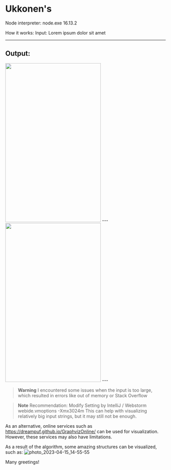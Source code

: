 # Ukkonen's
Node interpreter: node.exe 16.13.2

How it works:
Input: Lorem ipsum dolor sit amet

---
Output:
---
<img src="https://user-images.githubusercontent.com/27953991/232255905-2d63491b-126f-4eda-ba9d-67bc69128973.svg" width="300" height="500">
---
<img src="https://user-images.githubusercontent.com/27953991/232255904-8c6538eb-c129-409f-9d9c-214b4140c974.svg" width="300" height="500">
---

> **Warning**
> I encountered some issues when the input is too large, which resulted in errors like out of memory or Stack Overflow

> **Note**
> Recommendation:
Modify Setting by IntelliJ / Webstorm
webide.vmoptions
-Xmx3024m
This can help with visualizing relatively big input strings, but it may still not be enough.


As an alternative, online services such as https://dreampuf.github.io/GraphvizOnline/ can be used for visualization. 
However, these services may also have limitations.

As a result of the algorithm, some amazing structures can be visualized, such as:
![photo_2023-04-15_14-55-55](https://user-images.githubusercontent.com/27953991/232255910-fc83edd3-f132-4527-b937-b055c00e774e.jpg)

Many greetings!
